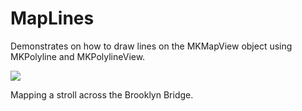 MapLines
======== 

Demonstrates on how to draw lines on the MKMapView object using MKPolyline and MKPolylineView. 

[![](http://farm3.static.flickr.com/2005/5728591824_a4e7137d13.jpg)](http://farm3.static.flickr.com/2005/5728591824_a4e7137d13.jpg)

Mapping a stroll across the Brooklyn Bridge.